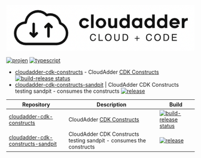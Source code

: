 ![cloudadder](cloudadder_logo_small.png "cloudadder")

[![projen](https://img.shields.io/badge/buildtool-projen-blue.svg)](https://github.com/projen/projen)
[![typescript](https://img.shields.io/badge/jsii-typescript-blueviolet.svg)](https://www.npmjs.com/~cloudadder?activeTab=packages)

* [cloudadder-cdk-constructs](https://github.com/cloudadder/cloudadder-cdk-constructs) - CloudAdder [CDK Constructs](https://github.com/awslabs/aws-cdk) [![build-release status](https://github.com/cloudadder/cloudadder-cdk-constructs/actions/workflows/release.yml/badge.svg?branch=main)](https://github.com/cloudadder/cloudadder-cdk-constructs/actions/workflows/release.yml)
* [cloudadder-cdk-constructs-sandpit](https://github.com/cloudadder/cloudadder-cdk-constructs-sandpit) | CloudAdder CDK Constructs testing sandpit - consumes the constructs [![release](https://github.com/cloudadder/cloudadder-cdk-constructs-sandpit/actions/workflows/release.yml/badge.svg?branch=main)](https://github.com/cloudadder/cloudadder-cdk-constructs-sandpit/actions/workflows/release.yml) 

| Repository | Description|Build|
|------------|------------|-----|
| [cloudadder-cdk-constructs](https://github.com/cloudadder/cloudadder-cdk-constructs) | CloudAdder [CDK Constructs](https://github.com/awslabs/aws-cdk)     | [![build-release status](https://github.com/cloudadder/cloudadder-cdk-constructs/actions/workflows/release.yml/badge.svg?branch=main)](https://github.com/cloudadder/cloudadder-cdk-constructs/actions/workflows/release.yml)
| [cloudadder-cdk-constructs-sandpit](https://github.com/cloudadder/cloudadder-cdk-constructs-sandpit) | CloudAdder CDK Constructs testing sandpit - consumes the constructs     |[![release](https://github.com/cloudadder/cloudadder-cdk-constructs-sandpit/actions/workflows/release.yml/badge.svg?branch=main)](https://github.com/cloudadder/cloudadder-cdk-constructs-sandpit/actions/workflows/release.yml) |

